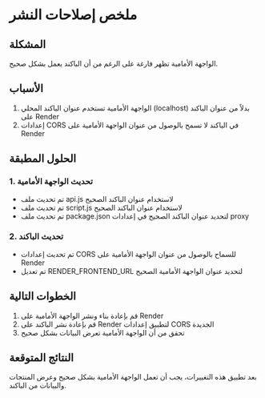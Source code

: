 # ملخص إصلاحات النشر

## المشكلة
الواجهة الأمامية تظهر فارغة على الرغم من أن الباكند يعمل بشكل صحيح.

## الأسباب
1. الواجهة الأمامية تستخدم عنوان الباكند المحلي (localhost) بدلاً من عنوان الباكند على Render
2. إعدادات CORS في الباكند لا تسمح بالوصول من عنوان الواجهة الأمامية على Render

## الحلول المطبقة

### 1. تحديث الواجهة الأمامية
- تم تحديث ملف api.js لاستخدام عنوان الباكند الصحيح
- تم تحديث ملف script.js لاستخدام عنوان الباكند الصحيح
- تم تحديث ملف package.json لتحديد عنوان الباكند الصحيح في إعدادات proxy

### 2. تحديث الباكند
- تم تحديث إعدادات CORS للسماح بالوصول من عنوان الواجهة الأمامية على Render
- تم تعديل RENDER_FRONTEND_URL لتحديد عنوان الواجهة الأمامية الصحيح

## الخطوات التالية
1. قم بإعادة بناء ونشر الواجهة الأمامية على Render
2. قم بإعادة نشر الباكند على Render لتطبيق إعدادات CORS الجديدة
3. تحقق من أن الواجهة الأمامية تعرض البيانات بشكل صحيح

## النتائج المتوقعة
بعد تطبيق هذه التغييرات، يجب أن تعمل الواجهة الأمامية بشكل صحيح وعرض المنتجات والبيانات من الباكند.
